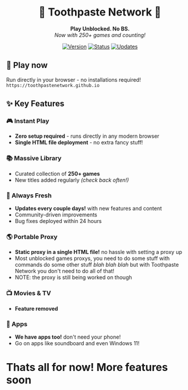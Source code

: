 <div align="center">

# 🦷 Toothpaste Network 🦷

**Play Unblocked. No BS.**  
*Now with 250+ games and counting!*

[![Version](https://img.shields.io/badge/version-2.0-blue.svg)](https://toothpaste-network.com)
[![Status](https://img.shields.io/badge/status-active-brightgreen.svg)](https://toothpaste-network.com)
[![Updates](https://img.shields.io/badge/updates-frequent-orange.svg)](https://toothpaste-network.com)

</div>

## 🚀 Play now

Run directly in your browser - no installations required!  
`https://toothpastenetwork.github.io`

## ✨ Key Features

### 🎮 Instant Play
- **Zero setup required** - runs directly in any modern browser
- **Single HTML file deployment** - no extra fancy stuff!

### 📚 Massive Library
- Curated collection of **250+ games**
- New titles added regularly *(check back often!)*

### 🔄 Always Fresh
- **Updates every couple days!** with new features and content
- Community-driven improvements
- Bug fixes deployed within 24 hours

### 🌎 Portable Proxy
- **Static proxy in a single HTML file!** no hassle with setting a proxy up
- Most unblocked games proxys, you need to do some stuff with commands do some other stuff *blah blah blah* but with Toothpaste Network you don't need to do all of that!
- NOTE: the proxy is still being worked on though

### 📺 Movies & TV
- **Feature removed** 

### 📱 Apps 
- **We have apps too!** don't need your phone!
- Go on apps like soundboard and even Windows 11!

# Thats all for now! More features soon
